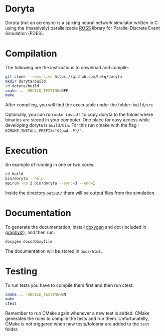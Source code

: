 # Doryta

Doryta (not an acronym) is a spiking neural network simulator written in C using the
(massively) parallelizable [ROSS][] library for Parallel Discrete Event Simulation (PDES).

[ROSS]: https://github.com/ROSS-org/ROSS

# Compilation

The following are the instructions to download and compile:

```bash
git clone --recursive https://github.com/helq/doryta
mkdir doryta/build
cd doryta/build
cmake .. -DBUILD_TESTING=OFF
make
```

After compiling, you will find the executable under the folder: `build/src`

Optionally, you can run `make install` to copy doryta to the folder where binaries are
stored in your computer. One place for easy access while developing doryta is `build/bin`.
For this run cmake with the flag `-DCMAKE_INSTALL_PREFIX="$(pwd -P)/"`.

# Execution

An example of running in one or two cores:

```bash
cd build
bin/doryta --help
mpirun -np 2 bin/doryta --sync=3 --end=1
```

Inside the directory `output/` there will be output files from the simulation.

# Documentation

To generate the documentation, install [doxygen][] and dot (included in [graphviz][]), and
then run:

```bash
doxygen docs/Doxyfile
```

The documentation will be stored in `docs/html`.

[doxygen]: https://www.doxygen.nl/
[graphviz]: https://www.graphviz.org/

# Testing

To run tests you have to compile them first and then run ctest:

```bash
cmake .. -DBUILD_TESTING=ON
make
ctest
```

Remember to run CMake again whenever a new test is added. CMake generates the rules to
compile the tests and run them. Unfortunatelly, CMake is not triggered when new
tests/foldersr are added to the `test` folder.
